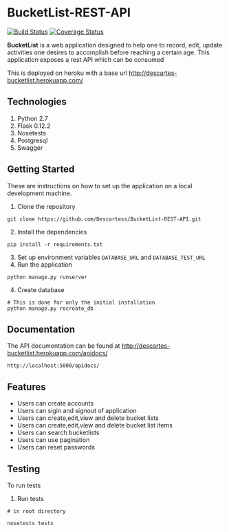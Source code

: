 # BucketList-REST-API
[![Build Status](https://travis-ci.org/Descartess/BucketList-REST-API.svg?branch=master)](https://travis-ci.org/Descartess/BucketList-REST-API)
[![Coverage Status](https://coveralls.io/repos/github/Descartess/BucketList-REST-API/badge.svg?branch=master)](https://coveralls.io/github/Descartess/BucketList-REST-API?branch=master)


**BucketList** is a web application designed to help one to record, edit, update activities one desires to accomplish before reaching a certain age. This application exposes a rest API which can be consumed

This is deployed on heroku with a base url http://descartes-bucketlist.herokuapp.com/

## Technologies
1. Python 2.7
2. Flask 0.12.2
3. Nosetests
4. Postgresql
5. Swagger


## Getting Started
These are instructions on how to set up the application on a local development machine.

1. Clone the repository 
```
git clone https://github.com/Descartess/BucketList-REST-API.git
```
2. Install the dependencies
```
pip install -r requirements.txt
```
3. Set up environment variables `DATABASE_URL`  and  `DATABASE_TEST_URL`
3. Run the application 
```
python manage.py runserver 
```
4. Create database 
```
# This is done for only the initial installation 
python manage.py recreate_db 
```

## Documentation
The API documentation can be found at http://descartes-bucketlist.herokuapp.com/apidocs/
```
http://localhost:5000/apidocs/
```
## Features 
* Users can create accounts
* Users can sigin and signout of application
* Users can create,edit,view and delete bucket lists
* Users can create,edit,view and delete bucket list items
* Users can search bucketlists
* Users can use pagination
* Users can reset passwords

## Testing
To run tests 
1. Run tests
```
# in root directory

nosetests tests
```



